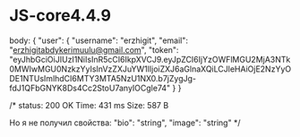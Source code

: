 # JS-core4.4.9
body:
{
    "user": {
        "username": "erzhigit",
        "email": "erzhigitabdykerimuulu@gmail.com",
        "token": "eyJhbGciOiJIUzI1NiIsInR5cCI6IkpXVCJ9.eyJpZCI6IjYzOWFlMGU2MjA3NTk0MWIwMGU0NzkzYyIsInVzZXJuYW1lIjoiZXJ6aGlnaXQiLCJleHAiOjE2NzYyODE1NTUsImlhdCI6MTY3MTA5NzU1NX0.b7jZygJg-fdJ1QFbGNYK8Ds4Cc2StoU7anyIOCgle74"
    }
}


/*
status: 200 OK
Time: 431 ms
Size: 587 B

Но я не получил свойства:
  "bio": "string",
  "image": "string"
*/
